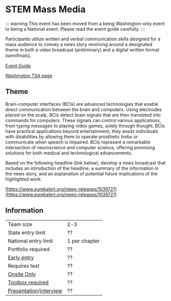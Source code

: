 # STEM Mass Media

::: warning
This event has been moved from a being Washington-only event to being a National event. Please read the event guide carefully.
:::

Participants utilize written and verbal communication skills designed for a mass audience to convey a news story revolving around a designated theme in both a video broadcast (preliminary) and a digital written format (semiﬁnals).

[Event Guide](???)

[Washington TSA page](???)

## Theme

Brain-computer interfaces (BCIs) are advanced technologies that enable direct communication between the brain and computers. Using electrodes placed on the scalp, BCIs detect brain signals that are then translated into commands for computers. These signals can control various applications, from typing messages to playing video games, solely through thought. BCIs have practical applications beyond entertainment; they assist individuals with disabilities by allowing them to operate prosthetic limbs or communicate when speech is impaired. BCIs represent a remarkable intersection of neuroscience and computer science, offering promising solutions for both medical and technological advancements.

Based on the following headline (link below), develop a news broadcast that includes an introduction of the headline, a summary of the information in the news story, and an explanation of potential future implications of the highlighted work.

[https://www.eurekalert.org/news-releases/1039721](https://www.eurekalert.org/news-releases/1039721)

## Information

|                                              |               |
| -------------------------------------------- | ------------- |
| Team size                                    | 2-3           |
| State entry limit                            | ??            |
| National entry limit                         | 1 per chapter |
| Portfolio required                           | ??            |
| [Early entry](/#terms)                       | ??            |
| Requires test                                | ??            |
| [Onsite Only](/#terms)                       | ??            |
| [Toolbox required](/#terms)                  | ??            |
| [Presentation](/#terms)/[interview](/#terms) | ??            |
